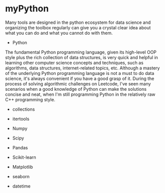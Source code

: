 # myPython

Many tools are designed in the python ecosystem for data science and organizing the toolbox regularly can give you a crystal clear idea about what you can do and what you cannot do with them.

- Python

The fundamental Python programming language, given its high-level OOP style plus the rich collection of data structures, is very quick and helpful in learning other computer science concepts and techniques, such as algorithms, data structures, internet-related topics, etc. Although a mastery of the underlying Python programming language is not a must to do data science, it's always convenient if you have a good grasp of it. During the process of solving algorithmic challenges on Leetcode, I've seen many scenarios when a good knowledge of Python can make the solutions concise and neat, when I'm still programming Python in the relatively raw C++ programming style.

- collections

- itertools

- Numpy

- Scipy

- Pandas

- Scikit-learn

- Matplotlib

- seaborn

- datetime
